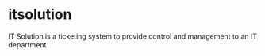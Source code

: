 itsolution
==========

IT Solution is a ticketing system to provide control and management to an IT department
